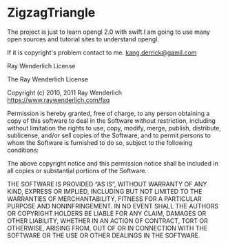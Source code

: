 # ZigzagTriangle
The project is just  to learn opengl 2.0 with swift.I am going to use many open sources and tutorial sites to understand opengl.

If it is copyright's problem contact to me.
kang.derrick@gamil.com

Ray Wenderlich License

The Ray Wenderlich License

Copyright (c) 2010, 2011 Ray Wenderlich https://www.raywenderlich.com/faq

Permission is hereby granted, free of charge, to any person obtaining a copy of this software to deal in the Software without restriction, including without limitation the rights to use, copy, modify, merge, publish, distribute, sublicense, and/or sell copies of the Software, and to permit persons to whom the Software is furnished to do so, subject to the following conditions:

The above copyright notice and this permission notice shall be included in all copies or substantial portions of the Software.

THE SOFTWARE IS PROVIDED “AS IS”, WITHOUT WARRANTY OF ANY KIND, EXPRESS OR IMPLIED, INCLUDING BUT NOT LIMITED TO THE WARRANTIES OF MERCHANTABILITY, FITNESS FOR A PARTICULAR PURPOSE AND NONINFRINGEMENT. IN NO EVENT SHALL THE AUTHORS OR COPYRIGHT HOLDERS BE LIABLE FOR ANY CLAIM, DAMAGES OR OTHER LIABILITY, WHETHER IN AN ACTION OF CONTRACT, TORT OR OTHERWISE, ARISING FROM, OUT OF OR IN CONNECTION WITH THE SOFTWARE OR THE USE OR OTHER DEALINGS IN THE SOFTWARE.